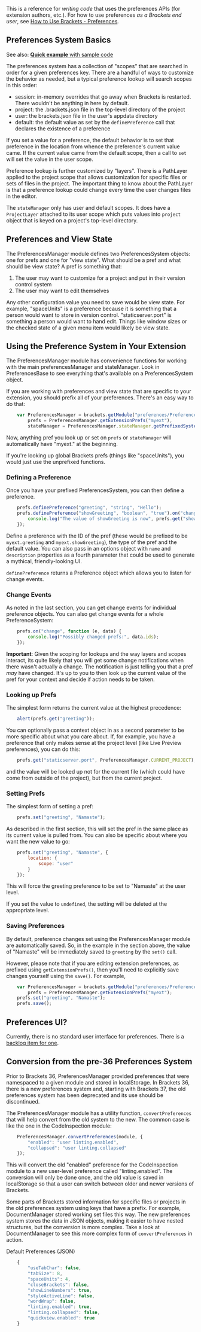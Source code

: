 This is a reference for _writing code_ that uses the preferences APIs (for extension authors, etc.). For how to use preferences _as a Brackets end user_, see [How to Use Brackets - Preferences](https://github.com/adobe/brackets/wiki/How-to-Use-Brackets#preferences).

## Preferences System Basics

See also: [**Quick example** with sample code](https://github.com/adobe/brackets/wiki/How-to-write-extensions#working-with-preferences)

The preferences system has a collection of "scopes" that are searched in order for a given preferences key. There are a handful of ways to customize the behavior as needed, but a typical preference lookup will search scopes in this order:

* session: in-memory overrides that go away when Brackets is restarted. There wouldn't be anything in here by default.
* project: the .brackets.json file in the top-level directory of the project
* user: the brackets.json file in the user's appdata directory
* default: the default value as set by the `definePreference` call that declares the existence of a preference

If you set a value for a preference, the default behavior is to set that preference in the location from whence the preference's current value came. If the current value came from the default scope, then a call to `set` will set the value in the user scope.

Preference lookup is further customized by "layers". There is a PathLayer applied to the project scope that allows customization for specific files or sets of files in the project. The important thing to know about the PathLayer is that a preference lookup could change every time the user changes files in the editor.

The `stateManager` only has user and default scopes. It does have a `ProjectLayer` attached to its user scope which puts values into `project` object that is keyed on a project's top-level directory.

## Preferences and View State

The PreferencesManager module defines two PreferencesSystem objects: one for prefs and one for "view state". What should be a pref and what should be view state? A pref is something that:

1. The user may want to customize for a project and put in their version control system
2. The user may want to edit themselves

Any other configuration value you need to save would be view state. For example, "spaceUnits" is a preference because it is something that a person would want to store in version control. "staticserver.port" is something a person would want to hand edit. Things like window sizes or the checked state of a given menu item would likely be view state.

## Using the Preference System in Your Extension

The PreferencesManager module has convenience functions for working with the main preferencesManager and stateManager. Look in PreferencesBase to see everything that's available on a PreferencesSystem object.

If you are working with preferences and view state that are specific to your extension, you should prefix all of your preferences. There's an easy way to do that:

```javascript
    var PreferencesManager = brackets.getModule("preferences/PreferencesManager"),
        prefs = PreferencesManager.getExtensionPrefs("myext"),
        stateManager = PreferencesManager.stateManager.getPrefixedSystem("myext");
```

Now, anything pref you look up or set on `prefs` or `stateManager` will automatically have "myext." at the beginning.

If you're looking up global Brackets prefs (things like "spaceUnits"), you would just use the unprefixed functions.

### Defining a Preference

Once you have your prefixed PreferencesSystem, you can then define a preference.

```javascript
    prefs.definePreference("greeting", "string", "Hello");
    prefs.definePreference("showGreeting", "boolean", "true").on("change", function () {
        console.log("The value of showGreeting is now", prefs.get("showGreeting"));
    });
```

Define a preference with the ID of the pref (these would be prefixed to be `myext.greeting` and `myext.showGreeting`), the type of the pref and the default value. You can also pass in an options object with `name` and `description` properties as a fourth parameter that could be used to generate a mythical, friendly-looking UI.

`definePreference` returns a Preference object which allows you to listen for change events.

### Change Events

As noted in the last section, you can get change events for individual preference objects. You can also get change events for a whole PreferenceSystem:

```javascript
    prefs.on("change", function (e, data) {
        console.log("Possibly changed prefs:", data.ids);
    });
```

**Important**: Given the scoping for lookups and the way layers and scopes interact, its quite likely that you will get some change notifications when there wasn't actually a change. The notification is just telling you that a pref *may* have changed. It's up to you to then look up the current value of the pref for your context and decide if action needs to be taken.

### Looking up Prefs

The simplest form returns the current value at the highest precedence:

```javascript
    alert(prefs.get("greeting"));
```

You can optionally pass a context object in as a second parameter to be more specific about what you care about. If, for example, you have a preference that only makes sense at the project level (like Live Preview preferences), you can do this:

```javascript
    prefs.get("staticserver.port", PreferencesManager.CURRENT_PROJECT);
```

and the value will be looked up not for the current file (which could have come from outside of the project), but from the current project.

### Setting Prefs

The simplest form of setting a pref:

```javascript
    prefs.set("greeting", "Namaste");
```

As described in the first section, this will set the pref in the same place as its current value is pulled from. You can also be specific about where you want the new value to go:

```javascript
    prefs.set("greeting", "Namaste", {
        location: {
            scope: "user"
        }
    });
```

This will force the greeting preference to be set to "Namaste" at the user level.

If you set the value to `undefined`, the setting will be deleted at the appropriate level.

### Saving Preferences

By default, preference changes set using the PreferencesManager module are automatically saved.  So, in the example in the section above, the value of "Namaste" will be immediately saved to `greeting` by the `set()` call.

However, please note that if you are editing extension preferences, as prefixed using `getExtensionPrefs()`, then you'll need to explicitly save changes yourself using the `save()`.  For example,

```javascript
    var PreferencesManager = brackets.getModule("preferences/PreferencesManager"),
        prefs = PreferencesManager.getExtensionPrefs("myext");
    prefs.set("greeting", "Namaste");
    prefs.save();
```


## Preferences UI?

Currently, there is no standard user interface for preferences. There is a [backlog item for one](https://trello.com/c/5GwJgKfi/480-8-preferences-dialog).

## Conversion from the pre-36 Preferences System

Prior to Brackets 36, PreferencesManager provided preferences that were namespaced to a given module and stored in localStorage. In Brackets 36, there is a new preferences system and, starting with Brackets 37, the old preferences system has been deprecated and its use should be discontinued.

The PreferencesManager module has a utility function, `convertPreferences` that will help convert from the old system to the new. The common case is like the one in the CodeInspection module:

```javascript
    PreferencesManager.convertPreferences(module, {
        "enabled": "user linting.enabled",
        "collapsed": "user linting.collapsed"
    });
```

This will convert the old "enabled" preference for the CodeInspection module to a new user-level preference called "linting.enabled". The conversion will only be done once, and the old value is saved in localStorage so that a user can switch between older and newer versions of Brackets.

Some parts of Brackets stored information for specific files or projects in the old preferences system using keys that have a prefix. For example, DocumentManager stored working set files this way. The new preferences system stores the data in JSON objects, making it easier to have nested structures, but the conversion is more complex. Take a look at DocumentManager to see this more complex form of `convertPreferences` in action.

Default Preferences (JSON)
```javascript
    {  
        "useTabChar": false,  
        "tabSize": 8,  
        "spaceUnits": 4,  
        "closeBrackets": false,  
        "showLineNumbers": true,  
        "styleActiveLine": false,    
        "wordWrap": false,  
        "linting.enabled": true,  
        "linting.collapsed": false,    
        "quickview.enabled": true
    }  
```

